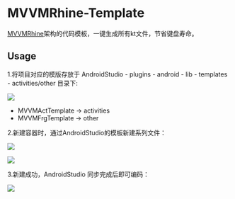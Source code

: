 # MVVMRhine-Template

[MVVMRhine](https://github.com/qingmei2/MVVM-Rhine)架构的代码模板，一键生成所有kt文件，节省键盘寿命。

## Usage

1.将项目对应的模版存放于 AndroidStudio - plugins - android - lib - templates - activities/other 目录下:

![](https://github.com/qingmei2/MVVMRhine-Template/blob/master/screenshots/savepath.png)

* MVVMActTemplate -> activities
* MVVMFrgTemplate -> other

2.新建容器时，通过AndroidStudio的模板新建系列文件：

![](https://github.com/qingmei2/MVVMRhine-Template/blob/master/screenshots/usage1.png)

![](https://github.com/qingmei2/MVVMRhine-Template/blob/master/screenshots/usage2.png)

3.新建成功，AndroidStudio 同步完成后即可编码：

![](https://github.com/qingmei2/MVVMRhine-Template/blob/master/screenshots/usage3.png)
